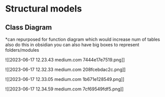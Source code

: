# Structural models

## Class Diagram 
*can repurposed for function diagram which would increase num of tables also do this in obsidian you can also have  big boxes to represent folders/modules

![[2023-06-17 12.23.43 medium.com 7444e17e7519.png]]


![[2023-06-17 12.32.33 medium.com 208fcebdac2c.png]]

![[2023-06-17 12.33.05 medium.com 1b671e128549.png]]

![[2023-06-17 12.34.59 medium.com 7cf69549fdf5.png]]





